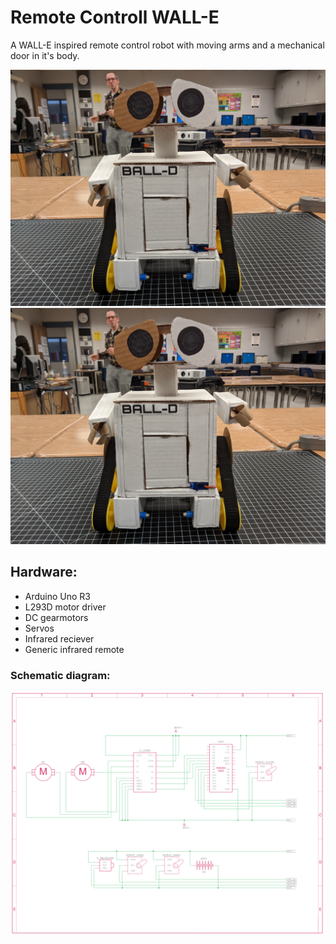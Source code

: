 # Remote Controll WALL-E

A WALL-E inspired remote control robot with moving arms and a mechanical door in it's body. 

<img src="Images/WALLE2.jpg" width=600> <img src="Images/WALLE2.jpg" width=600>

## Hardware:
- Arduino Uno R3
- L293D motor driver
- DC gearmotors
- Servos
- Infrared reciever
- Generic infrared remote


### Schematic diagram:

<img src="Images/Schematic.png">
